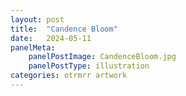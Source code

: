 ```yaml
---
layout: post
title:  "Candence Bloom"
date:   2024-05-11
panelMeta:
    panelPostImage: CandenceBloom.jpg
    panelPostType: illustration
categories: otrmrr artwork
---
```




